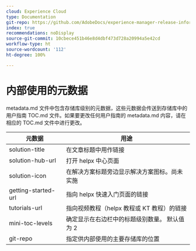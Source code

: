 ```yaml
---
cloud: Experience Cloud
type: Documentation
git-repo: https://github.com/AdobeDocs/experience-manager-release-information.zh-Hans
index: true
recommendations: noDisplay
source-git-commit: 10cbece451b46e8d4dbf473d728a20994a5e42cd
workflow-type: ht
source-wordcount: '112'
ht-degree: 100%

---
```



# 内部使用的元数据

metadata.md 文件中包含存储库级别的元数据，这些元数据会传送到存储库中的用户指南 TOC.md 文件。如果要更改任何用户指南的 metadata.md 内容，请在相应的 TOC.md 文件中进行更改。

| 元数据 | 用途 |
|--- |--- |
| solution-title | 在文章标题中用作链接 |
| solution-hub-url | 打开 helpx 中心页面 |
| solution-icon | 在解决方案标题旁边显示解决方案图标。尚未实施 |
| getting-started-url | 指向 helpx 快速入门页面的链接 |
| tutorials-url | 指向视频教程（helpx 教程或 KT 教程）的链接 |
| mini-toc-levels | 确定显示在右边栏中的标题级别数量。 默认值为 2 |
| git-repo | 指定供内部使用的主要存储库的位置 |
